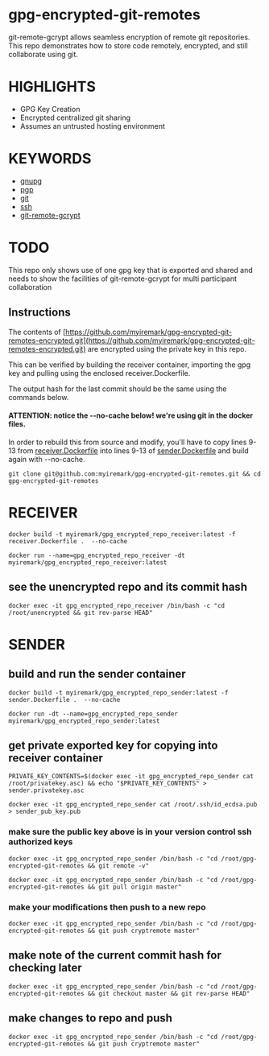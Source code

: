 # gpg-encrypted-git-remotes

git-remote-gcrypt allows seamless encryption of remote git repositories.  This repo demonstrates how to store code remotely, encrypted, and still collaborate using git.

# HIGHLIGHTS

- GPG Key Creation
- Encrypted centralized git sharing
- Assumes an untrusted hosting environment

# KEYWORDS

- [gnupg](https://gnupg.org/)
- [pgp](https://gnupg.org/)
- [git](https://git-scm.com/)
- [ssh](https://www.ssh.com/ssh/)
- [git-remote-gcrypt](https://github.com/spwhitton/git-remote-gcrypt)

# TODO

This repo only shows use of one gpg key that is exported and shared and needs to show the facilities of git-remote-gcrypt for multi participant collaboration

## Instructions

The contents of [https://github.com/myiremark/gpg-encrypted-git-remotes-encrypted.git](https://github.com/myiremark/gpg-encrypted-git-remotes-encrypted.git) are encrypted using the private key in this repo.  

This can be verified by building the receiver container, importing the gpg key and pulling using the enclosed receiver.Dockerfile.

The output hash for the last commit should be the same using the commands below.

#### ATTENTION: notice the --no-cache below! we're using git in the docker files.

In order to rebuild this from source and modify, you'll have to copy lines 9-13 from [receiver.Dockerfile](https://github.com/myiremark/gpg-encrypted-git-remotes/blob/master/receiver.Dockerfile#L9-L13) into lines 9-13 of [sender.Dockerfile](https://github.com/myiremark/gpg-encrypted-git-remotes/blob/master/sender.Dockerfile#L9-L13) and build again with --no-cache.

```
git clone git@github.com:myiremark/gpg-encrypted-git-remotes.git && cd gpg-encrypted-git-remotes
```

# RECEIVER

```
docker build -t myiremark/gpg_encrypted_repo_receiver:latest -f receiver.Dockerfile .  --no-cache

docker run --name=gpg_encrypted_repo_receiver -dt myiremark/gpg_encrypted_repo_receiver:latest
```

## see the unencrypted repo and its commit hash
```
docker exec -it gpg_encrypted_repo_receiver /bin/bash -c "cd /root/unencrypted && git rev-parse HEAD"
```

# SENDER


## build and run the sender container

```
docker build -t myiremark/gpg_encrypted_repo_sender:latest -f sender.Dockerfile .  --no-cache

docker run -dt --name=gpg_encrypted_repo_sender myiremark/gpg_encrypted_repo_sender:latest
```

## get private exported key for copying into receiver container

```
PRIVATE_KEY_CONTENTS=$(docker exec -it gpg_encrypted_repo_sender cat /root/privatekey.asc) && echo "$PRIVATE_KEY_CONTENTS" > sender.privatekey.asc

docker exec -it gpg_encrypted_repo_sender cat /root/.ssh/id_ecdsa.pub > sender_pub_key.pub
```

### make sure the public key above is in your version control ssh authorized keys

```
docker exec -it gpg_encrypted_repo_sender /bin/bash -c "cd /root/gpg-encrypted-git-remotes && git remote -v"

docker exec -it gpg_encrypted_repo_sender /bin/bash -c "cd /root/gpg-encrypted-git-remotes && git pull origin master"
```

### make your modifications then push to a new repo
```
docker exec -it gpg_encrypted_repo_sender /bin/bash -c "cd /root/gpg-encrypted-git-remotes && git push cryptremote master"
```

## make note of the current commit hash for checking later
```
docker exec -it gpg_encrypted_repo_sender /bin/bash -c "cd /root/gpg-encrypted-git-remotes && git checkout master && git rev-parse HEAD"
```
## make changes to repo and push 

```
docker exec -it gpg_encrypted_repo_sender /bin/bash -c "cd /root/gpg-encrypted-git-remotes && git push cryptremote master"
```
